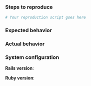 ### Steps to reproduce

```ruby
# Your reproduction script goes here
```

### Expected behavior
<!-- Tell us what should happen -->

### Actual behavior
<!-- Tell us what happens instead -->

### System configuration
**Rails version**:

**Ruby version**:
